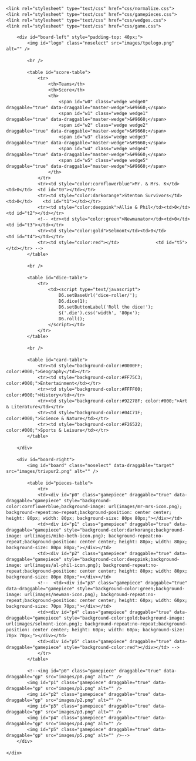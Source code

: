 <!DOCTYPE html>
<html lang="en">
<head>
    <meta charset="UTF-8">
    <title>Expendables Trivial Pursuit</title>

    <link rel="stylesheet" type="text/css" href="css/normalize.css">
    <link rel="stylesheet" type="text/css" href="css/gamepieces.css">
    <link rel="stylesheet" type="text/css" href="css/wedges.css">
    <link rel="stylesheet" type="text/css" href="css/game.css">

</head>
<body>
  <div id="window-container">
    <div id="game-container">

        <div id="board-left" style="padding-top: 40px;">
            <img id="logo" class="noselect" src="images/tpelogo.png" alt="" />

            <br />

            <table id="score-table">
                <tr>
                    <th>Teams</th>
                    <th>Score</th>
                    <th>
                        <span id="w0" class="wedge wedge0" draggable="true" data-draggable="master-wedge">&#9660;</span>
                        <span id="w1" class="wedge wedge1" draggable="true" data-draggable="master-wedge">&#9660;</span>
                        <span id="w2" class="wedge wedge2" draggable="true" data-draggable="master-wedge">&#9660;</span>
                        <span id="w3" class="wedge wedge3" draggable="true" data-draggable="master-wedge">&#9660;</span>
                        <span id="w4" class="wedge wedge4" draggable="true" data-draggable="master-wedge">&#9660;</span>
                        <span id="w5" class="wedge wedge5" draggable="true" data-draggable="master-wedge">&#9660;</span>
                    </th>
                </tr>
                <tr><td style="color:cornflowerblue">Mr. & Mrs. K</td><td>0</td>  <td id="t0"></td></tr>
                <tr><td style="color:darkorange">Stenton Survivors</td><td>0</td>    <td id="t1"></td></tr>
                <tr><td style="color:deeppink">Allie & Phil</td><td>0</td>        <td id="t2"></td></tr>
                <!-- <tr><td style="color:green">Newmanator</td><td>0</td>          <td id="t3"></td></tr>
                <tr><td style="color:gold">Selmont</td><td>0</td>          <td id="t4"></td></tr>
                <tr><td style="color:red"></td>              <td id="t5"></td></tr> -->
            </table>

            <br />

            <table id="dice-table">
                <tr>
                    <td><script type="text/javascript">
                        D6.setBaseUrl('dice-roller/');
                        D6.dice(1);
                        D6.setButtonLabel('Roll the dice!');
                        $('.die').css('width', '80px');
                        D6.roll();
                    </script></td>
                </tr>
            </table>

            <br />

            <table id="card-table">
                <tr><td style="background-color:#0000FF; color:#000;">Geography</td></tr>
                <tr><td style="background-color:#FF75C3; color:#000;">Entertainment</td></tr>
                <tr><td style="background-color:#FFFF00; color:#000;">History</td></tr>
                <tr><td style="background-color:#92278F; color:#000;">Art & Literature</td></tr>
                <tr><td style="background-color:#04C71F; color:#000;">Science & Nature</td></tr>
                <tr><td style="background-color:#F26522; color:#000;">Sports & Leisure</td></tr>
            </table>

        </div>

        <div id="board-right">
            <img id="board" class="noselect" data-draggable="target" src="images/trivpur2.png" alt="" />

            <table id="pieces-table">
                <tr>
                <td><div id="p0" class="gamepiece" draggable="true" data-draggable="gamepiece" style="background-color:cornflowerblue;background-image: url(images/mr-mrs-icon.png); background-repeat:no-repeat;background-position: center center; height: 80px; width: 80px; background-size: 80px 80px;"></div></td>
                <td><div id="p1" class="gamepiece" draggable="true" data-draggable="gamepiece" style="background-color:darkorange;background-image: url(images/mike-beth-icon.png); background-repeat:no-repeat;background-position: center center; height: 80px; width: 80px; background-size: 80px 80px;"></div></td>
                <td><div id="p2" class="gamepiece" draggable="true" data-draggable="gamepiece" style="background-color:deeppink;background-image: url(images/al-phil-icon.png); background-repeat:no-repeat;background-position: center center; height: 80px; width: 80px; background-size: 80px 80px;"></div></td>
                <!--  <td><div id="p3" class="gamepiece" draggable="true" data-draggable="gamepiece" style="background-color:green;background-image: url(images/newman-icon.png); background-repeat:no-repeat;background-position: center center; height: 60px; width: 60px; background-size: 70px 70px;"></div></td>
                <td><div id="p4" class="gamepiece" draggable="true" data-draggable="gamepiece" style="background-color:gold;background-image: url(images/selmont-icon.png); background-repeat:no-repeat;background-position: center center; height: 60px; width: 60px; background-size: 70px 70px;"></div></td>
                <td><div id="p5" class="gamepiece" draggable="true" data-draggable="gamepiece" style="background-color:red"></div></td> -->
                </tr>
            </table>

            <!--<img id="p0" class="gamepiece" draggable="true" data-draggable="gp" src="images/p0.png" alt="" />
            <img id="p1" class="gamepiece" draggable="true" data-draggable="gp" src="images/p1.png" alt="" />
            <img id="p2" class="gamepiece" draggable="true" data-draggable="gp" src="images/p2.png" alt="" />
            <img id="p3" class="gamepiece" draggable="true" data-draggable="gp" src="images/p3.png" alt="" />
            <img id="p4" class="gamepiece" draggable="true" data-draggable="gp" src="images/p4.png" alt="" />
            <img id="p5" class="gamepiece" draggable="true" data-draggable="gp" src="images/p5.png" alt="" />-->
        </div>

    </div>
  </div>

  <script type="text/javascript" src="scripts/jquery-2.1.4.min.js"></script>
  <script type="text/javascript" src="scripts/gamescripts.js"></script>
  <script type='text/javascript' src='dice-roller/d6.js'></script>

</body>
</html>

